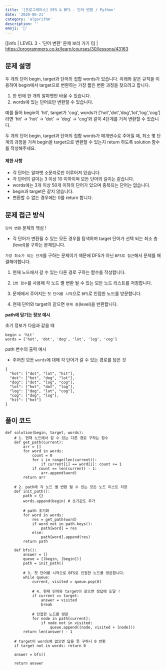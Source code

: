 ```yaml
---
title: '[프로그래머스] DFS & BFS - 단어 변환 / Python'
date: '2020-06-21'
category: 'algorithm'
description: ''
emoji: '🔄'
---
```


[[info | LEVEL 3 - '단어 변환' 문제 보러 가기 !]]
| https://programmers.co.kr/learn/courses/30/lessons/43163

## 문제 설명

두 개의 단어 begin, target과 단어의 집합 words가 있습니다. 아래와 같은 규칙을 이용하여 begin에서 target으로 변환하는 가장 짧은 변환 과정을 찾으려고 합니다.

1. 한 번에 한 개의 알파벳만 바꿀 수 있습니다.
2. words에 있는 단어로만 변환할 수 있습니다.

예를 들어 begin이 'hit', target가 'cog', words가 ['hot','dot','dog','lot','log','cog']라면 'hit' -> 'hot' -> 'dot' -> 'dog' -> 'cog'와 같이 4단계를 거쳐 변환할 수 있습니다.

두 개의 단어 begin, target과 단어의 집합 words가 매개변수로 주어질 때, 최소 몇 단계의 과정을 거쳐 begin을 target으로 변환할 수 있는지 return 하도록 solution 함수를 작성해주세요.

#### 제한 사항

- 각 단어는 알파벳 소문자로만 이루어져 있습니다.
- 각 단어의 길이는 3 이상 10 이하이며 모든 단어의 길이는 같습니다.
- words에는 3개 이상 50개 이하의 단어가 있으며 중복되는 단어는 없습니다.
- begin과 target은 같지 않습니다.
- 변환할 수 없는 경우에는 0를 return 합니다.

## 문제 접근 방식

`단어 변환` 문제의 핵심 !

- 각 단어가 변환될 수 있는 모든 경우를 탐색하며 target 단어가 선택 되는 최소 층(level)을 구하는 문제입니다.

`가장 최소가 되는 단계`를 구하는 문제이기 때문에 DFS가 아닌 `BFS로 접근`해서 문제를 해결해야합니다.

1. 현재 노드에서 갈 수 있는 다른 경로 구하는 함수를 작성합니다.

2. `1번 함수`를 사용해 각 노드 별 변환 될 수 있는 모든 노드 리스트를 저장합니다.

3. 문제에서 주어지는 `첫 단어를 시작`으로 `BFS`로 인접한 노드를 방문합니다.

4. 현재 단어와 target이 같으면 `현재 층`(level)을 반환합니다.

**path에 담기는 정보 예시**

초기 정보가 다음과 같을 때

```python:title=초기값
begin = 'hit'
words = ['hot', 'dot', 'dog', 'lot', 'log', 'cog']
```

path 변수의 출력 예시

- 주어진 모든 `words`에 대해 각 단어가 갈 수 있는 경로를 담은 것

```json:title=path변수
{
  "hot": ["dot", "lot", "hit"],
  "dot": ["hot", "dog", "lot"],
  "dog": ["dot", "log", "cog"],
  "lot": ["hot", "dot", "log"],
  "log": ["dog", "lot", "cog"],
  "cog": ["dog", "log"],
  "hit": ["hot"]
}
```

## 풀이 코드

```python:title=Python
def solution(begin, target, words):
    # 1. 현재 노드에서 갈 수 있는 다른 경로 구하는 함수
    def get_path(current):
        arr = []
        for word in words:
            count = 0
            for i in range(len(current)):
                if current[i] == word[i]: count += 1
            if count == len(current) - 1:
                arr.append(word)
        return arr

    # 2. path에 각 노드 별 변환 될 수 있는 모든 노드 리스트 저장
    def init_path():
        path = {}
        words.append(begin) # 초기값도 추가

        # path 초기화
        for word in words:
            res = get_path(word)
            if word not in path.keys():
                path[word] = res
            else:
                path[word].append(res)
        return path

    def bfs():
        answer = []
        queue = [(begin, [begin])]
        path = init_path()

        # 3. 첫 단어를 시작으로 BFS로 인접한 노드를 방문합니다.
        while queue:
            current, visited = queue.pop(0)

            # 4. 현재 단어와 target이 같으면 정답에 도달 !
            if current == target:
                answer = visited
                break

            # 인접한 노드를 방문
            for node in path[current]:
                if node not in visited:
                    queue.append((node, visited + [node]))
        return len(answer) - 1

    # target이 words에 없으면 답을 못 구하니 0 반환
    if target not in words: return 0

    answer = bfs()

    return answer
```
